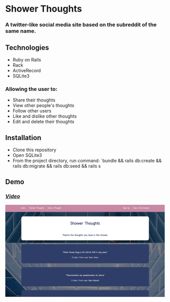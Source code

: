 # Shower Thoughts

### A twitter-like social media site based on the subreddit of the same name.

## Technologies
- Ruby on Rails
- Rack
- ActiveRecord
- SQLite3

### Allowing the user to:
- Share their thoughts
- View other people's thoughts
- Follow other users
- Like and dislike other thoughts
- Edit and delete their thoughts

## Installation
- Clone this repository
- Open SQLite3
- From the project directory, run command: 
`bundle && rails db:create && rails db:migrate && rails db:seed && rails s

## Demo
### *[Video](https://www.youtube.com/watch?v=JR47A5nyjGI)*

![](app/assets/images/app-screenshot.jpg)
